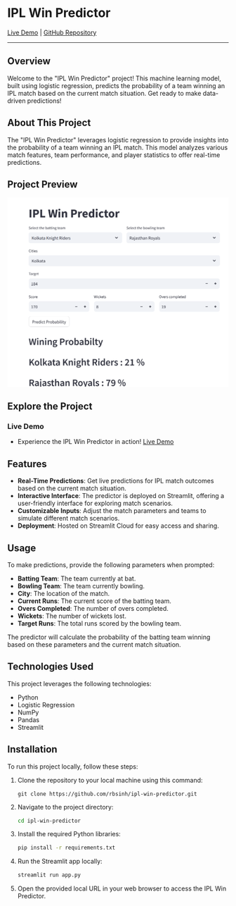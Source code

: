 # IPL Win Predictor

[Live Demo](https://bhargav-ipl-win-prediction.streamlit.app/) | [GitHub Repository](https://github.com/rbsinh/ipl-win-predictor) 

---

## Overview

Welcome to the "IPL Win Predictor" project! This machine learning model, built using logistic regression, predicts the probability of a team winning an IPL match based on the current match situation. Get ready to make data-driven predictions!

## About This Project

The "IPL Win Predictor" leverages logistic regression to provide insights into the probability of a team winning an IPL match. This model analyzes various match features, team performance, and player statistics to offer real-time predictions.

## Project Preview

![Capture](https://github.com/rbsinh/IPL-WIN-PREDICTION/blob/main/bhargav_ipl_sample.png) <!-- Update with an actual image path -->

## Explore the Project

### Live Demo
- Experience the IPL Win Predictor in action! [Live Demo](https://bhargav-ipl-win-prediction.streamlit.app/)

## Features

- **Real-Time Predictions**: Get live predictions for IPL match outcomes based on the current match situation.
- **Interactive Interface**: The predictor is deployed on Streamlit, offering a user-friendly interface for exploring match scenarios.
- **Customizable Inputs**: Adjust the match parameters and teams to simulate different match scenarios.
- **Deployment**: Hosted on Streamlit Cloud for easy access and sharing.

## Usage

To make predictions, provide the following parameters when prompted:

- **Batting Team**: The team currently at bat.
- **Bowling Team**: The team currently bowling.
- **City**: The location of the match.
- **Current Runs**: The current score of the batting team.
- **Overs Completed**: The number of overs completed.
- **Wickets**: The number of wickets lost.
- **Target Runs**: The total runs scored by the bowling team.

The predictor will calculate the probability of the batting team winning based on these parameters and the current match situation.

## Technologies Used

This project leverages the following technologies:

- Python
- Logistic Regression
- NumPy
- Pandas
- Streamlit

## Installation

To run this project locally, follow these steps:

1. Clone the repository to your local machine using this command:

   ```shell
   git clone https://github.com/rbsinh/ipl-win-predictor.git
   ```

2. Navigate to the project directory:

   ```bash
   cd ipl-win-predictor
   ```

3. Install the required Python libraries:

   ```bash
   pip install -r requirements.txt
   ```

4. Run the Streamlit app locally:

   ```bash
   streamlit run app.py
   ```

5. Open the provided local URL in your web browser to access the IPL Win Predictor.
